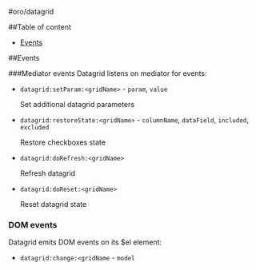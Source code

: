 #oro/datagrid

##Table of content
- [Events](#events)

##Events

###Mediator events
Datagrid listens on mediator for events:

- ```datagrid:setParam:<gridName>``` - ```param```, ```value```
    
    Set additional datagrid parameters

- ```datagrid:restoreState:<gridName>``` - ```columnName```, ```dataField```, ```included```, ```excluded```

    Restore checkboxes state

- ```datagrid:doRefresh:<gridName>```

    Refresh datagrid

- ```datagrid:doReset:<gridName>```

    Reset datagrid state

### DOM events
Datagrid emits DOM events on its $el element:

- ```datagrid:change:<gridName``` - ```model```
